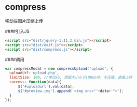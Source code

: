# compress
移动端图片压缩上传

####引入JS 
```html
<script src="dist/jquery-1.11.2.min.js"></script>
<script src="dist/exif.js"></script>
<script src="dist/compress.js"></script>
```
####调用
```javascript
var compressModal = new compressUpload('upload', {
  uploadUrl:'upload.php',
  limitSize: 100, //单位kb, 原图大小小于100kb时，不压缩，直接上传
  success: function(data){
      $('#uploadurl').val(data);
      $('#preview-img').append('<img src="'+data+'">');
  }
});
```

